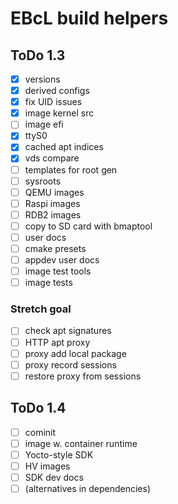 # EBcL build helpers

## ToDo 1.3

- [x] versions
- [x] derived configs
- [x] fix UID issues
- [x] image kernel src
- [ ] image efi
- [x] ttyS0
- [x] cached apt indices
- [x] vds compare
- [ ] templates for root gen
- [ ] sysroots
- [ ] QEMU images
- [ ] Raspi images
- [ ] RDB2 images
- [ ] copy to SD card with bmaptool
- [ ] user docs
- [ ] cmake presets 
- [ ] appdev user docs
- [ ] image test tools
- [ ] image tests

### Stretch goal

- [ ] check apt signatures
- [ ] HTTP apt proxy
- [ ] proxy add local package
- [ ] proxy record sessions
- [ ] restore proxy from sessions

## ToDo 1.4

- [ ] cominit
- [ ] image w. container runtime
- [ ] Yocto-style SDK
- [ ] HV images
- [ ] SDK dev docs
- [ ] (alternatives in dependencies)

